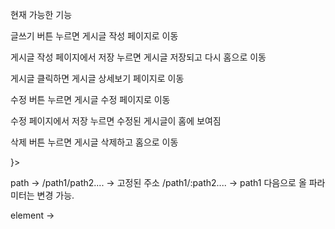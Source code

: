 현재 가능한 기능

글쓰기 버튼 누르면 게시글 작성 페이지로 이동

게시글 작성 페이지에서 저장 누르면 게시글 저장되고 다시 홈으로 이동

게시글 클릭하면 게시글 상세보기 페이지로 이동

수정 버튼 누르면 게시글 수정 페이지로 이동

수정 페이지에서 저장 누르면 수정된 게시글이 홈에 보여짐

삭제 버튼 누르면 게시글 삭제하고 홈으로 이동



<Routes>
    <Route path='/path' element={<element>}>
</Routes>

path -> /path1/path2.... -> 고정된 주소
        /path1/:path2.... -> path1 다음으로 올 파라미터는 변경 가능.

element -> <element> 